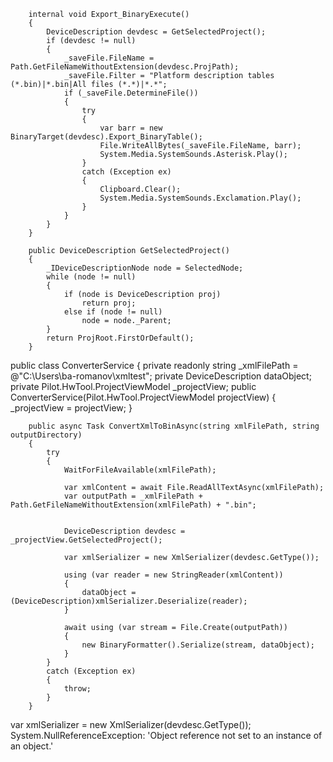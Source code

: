         internal void Export_BinaryExecute()
        {
            DeviceDescription devdesc = GetSelectedProject();
            if (devdesc != null)
            {
                _saveFile.FileName = Path.GetFileNameWithoutExtension(devdesc.ProjPath);
                _saveFile.Filter = "Platform description tables (*.bin)|*.bin|All files (*.*)|*.*";
                if (_saveFile.DetermineFile())
                {
                    try
                    {
                        var barr = new BinaryTarget(devdesc).Export_BinaryTable();
                        File.WriteAllBytes(_saveFile.FileName, barr);
                        System.Media.SystemSounds.Asterisk.Play();
                    }
                    catch (Exception ex)
                    {
                        Clipboard.Clear();
                        System.Media.SystemSounds.Exclamation.Play();
                    }
                }
            }
        }

        public DeviceDescription GetSelectedProject()
        {
            _IDeviceDescriptionNode node = SelectedNode;
            while (node != null)
            {
                if (node is DeviceDescription proj)
                    return proj;
                else if (node != null)
                    node = node._Parent;
            }
            return ProjRoot.FirstOrDefault();
        }


public class ConverterService
    {
        private readonly string _xmlFilePath = @"C:\Users\ba-romanov\xmltest\";
        private DeviceDescription dataObject;
        private Pilot.HwTool.ProjectViewModel _projectView;
        public ConverterService(Pilot.HwTool.ProjectViewModel projectView)
        {
            _projectView = projectView;
        }

        public async Task ConvertXmlToBinAsync(string xmlFilePath, string outputDirectory)
        {
            try
            {
                WaitForFileAvailable(xmlFilePath);

                var xmlContent = await File.ReadAllTextAsync(xmlFilePath);
                var outputPath = _xmlFilePath + Path.GetFileNameWithoutExtension(xmlFilePath) + ".bin";


                DeviceDescription devdesc = _projectView.GetSelectedProject();

                var xmlSerializer = new XmlSerializer(devdesc.GetType());
               
                using (var reader = new StringReader(xmlContent))
                {
                    dataObject = (DeviceDescription)xmlSerializer.Deserialize(reader);
                }

                await using (var stream = File.Create(outputPath))
                {
                    new BinaryFormatter().Serialize(stream, dataObject);
                }
            }
            catch (Exception ex)
            {
                throw;
            }
        }


var xmlSerializer = new XmlSerializer(devdesc.GetType());
System.NullReferenceException: 'Object reference not set to an instance of an object.'
